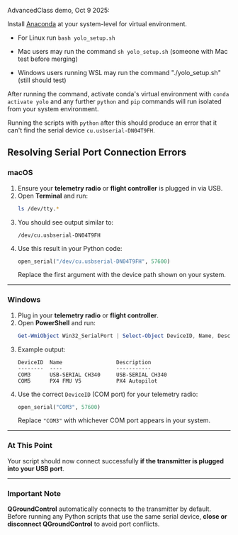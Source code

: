 AdvancedClass demo, Oct 9 2025:

Install [Anaconda](https://www.anaconda.com/download) at your system-level for virtual environment.

- For Linux run `bash yolo_setup.sh` 

- Mac users may run the command `sh yolo_setup.sh` (someone with Mac test before merging)

- Windows users running WSL may run the command "./yolo_setup.sh" (still should test)

After running the command, activate conda's virtual environment with `conda activate yolo` and any further `python` and `pip` commands will run isolated from your system environment.

Running the scripts with `python` after this should produce an error that it can't find the serial device `cu.usbserial-DN04T9FH`. 

## Resolving Serial Port Connection Errors

### macOS

1. Ensure your **telemetry radio** or **flight controller** is plugged in via USB.
2. Open **Terminal** and run:
   ```bash
   ls /dev/tty.*
   ```
3. You should see output similar to:
   ```
   /dev/cu.usbserial-DN04T9FH
   ```
4. Use this result in your Python code:
   ```python
   open_serial("/dev/cu.usbserial-DN04T9FH", 57600)
   ```
   Replace the first argument with the device path shown on your system.

---

### Windows

1. Plug in your **telemetry radio** or **flight controller**.
2. Open **PowerShell** and run:
   ```powershell
   Get-WmiObject Win32_SerialPort | Select-Object DeviceID, Name, Description
   ```
3. Example output:
   ```
   DeviceID  Name                 Description
   --------  ----                 -----------
   COM3      USB-SERIAL CH340     USB-SERIAL CH340
   COM5      PX4 FMU V5           PX4 Autopilot
   ```
4. Use the correct `DeviceID` (COM port) for your telemetry radio:
   ```python
   open_serial("COM3", 57600)
   ```
   Replace `"COM3"` with whichever COM port appears in your system.

---

### At This Point
Your script should now connect successfully **if the transmitter is plugged into your USB port**.

---

### Important Note
**QGroundControl** automatically connects to the transmitter by default.  
Before running any Python scripts that use the same serial device, **close or disconnect QGroundControl** to avoid port conflicts.

